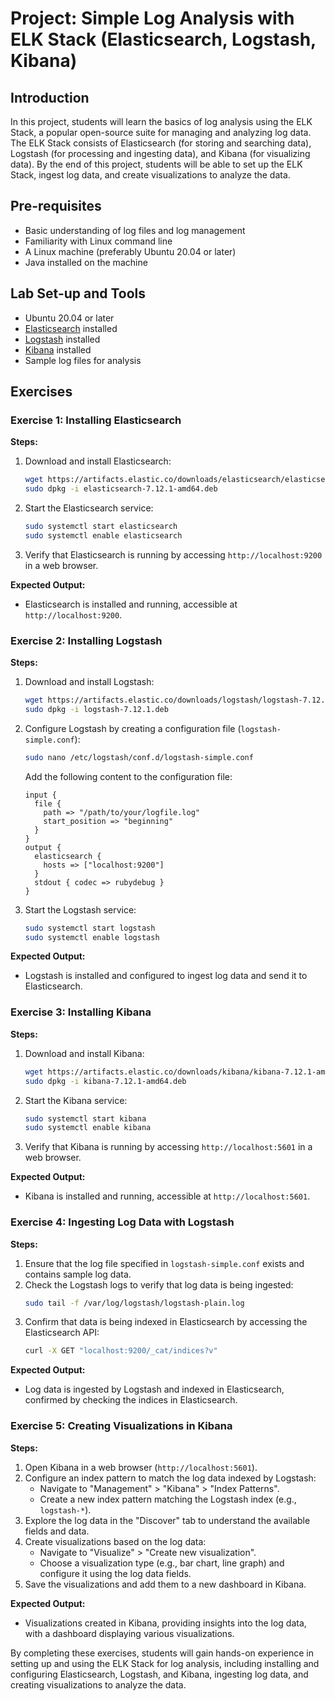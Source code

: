 # Project: Simple Log Analysis with ELK Stack (Elasticsearch, Logstash, Kibana)

## Introduction
In this project, students will learn the basics of log analysis using the ELK Stack, a popular open-source suite for managing and analyzing log data. The ELK Stack consists of Elasticsearch (for storing and searching data), Logstash (for processing and ingesting data), and Kibana (for visualizing data). By the end of this project, students will be able to set up the ELK Stack, ingest log data, and create visualizations to analyze the data.

## Pre-requisites
- Basic understanding of log files and log management
- Familiarity with Linux command line
- A Linux machine (preferably Ubuntu 20.04 or later)
- Java installed on the machine

## Lab Set-up and Tools
- Ubuntu 20.04 or later
- [Elasticsearch](https://www.elastic.co/downloads/elasticsearch) installed
- [Logstash](https://www.elastic.co/downloads/logstash) installed
- [Kibana](https://www.elastic.co/downloads/kibana) installed
- Sample log files for analysis

## Exercises

### Exercise 1: Installing Elasticsearch

**Steps:**

1. Download and install Elasticsearch:
    ```bash
    wget https://artifacts.elastic.co/downloads/elasticsearch/elasticsearch-7.12.1-amd64.deb
    sudo dpkg -i elasticsearch-7.12.1-amd64.deb
    ```
2. Start the Elasticsearch service:
    ```bash
    sudo systemctl start elasticsearch
    sudo systemctl enable elasticsearch
    ```
3. Verify that Elasticsearch is running by accessing `http://localhost:9200` in a web browser.

**Expected Output:**
- Elasticsearch is installed and running, accessible at `http://localhost:9200`.

### Exercise 2: Installing Logstash

**Steps:**

1. Download and install Logstash:
    ```bash
    wget https://artifacts.elastic.co/downloads/logstash/logstash-7.12.1.deb
    sudo dpkg -i logstash-7.12.1.deb
    ```
2. Configure Logstash by creating a configuration file (`logstash-simple.conf`):
    ```bash
    sudo nano /etc/logstash/conf.d/logstash-simple.conf
    ```
    Add the following content to the configuration file:
    ```plaintext
    input {
      file {
        path => "/path/to/your/logfile.log"
        start_position => "beginning"
      }
    }
    output {
      elasticsearch {
        hosts => ["localhost:9200"]
      }
      stdout { codec => rubydebug }
    }
    ```
3. Start the Logstash service:
    ```bash
    sudo systemctl start logstash
    sudo systemctl enable logstash
    ```

**Expected Output:**
- Logstash is installed and configured to ingest log data and send it to Elasticsearch.

### Exercise 3: Installing Kibana

**Steps:**

1. Download and install Kibana:
    ```bash
    wget https://artifacts.elastic.co/downloads/kibana/kibana-7.12.1-amd64.deb
    sudo dpkg -i kibana-7.12.1-amd64.deb
    ```
2. Start the Kibana service:
    ```bash
    sudo systemctl start kibana
    sudo systemctl enable kibana
    ```
3. Verify that Kibana is running by accessing `http://localhost:5601` in a web browser.

**Expected Output:**
- Kibana is installed and running, accessible at `http://localhost:5601`.

### Exercise 4: Ingesting Log Data with Logstash

**Steps:**

1. Ensure that the log file specified in `logstash-simple.conf` exists and contains sample log data.
2. Check the Logstash logs to verify that log data is being ingested:
    ```bash
    sudo tail -f /var/log/logstash/logstash-plain.log
    ```
3. Confirm that data is being indexed in Elasticsearch by accessing the Elasticsearch API:
    ```bash
    curl -X GET "localhost:9200/_cat/indices?v"
    ```

**Expected Output:**
- Log data is ingested by Logstash and indexed in Elasticsearch, confirmed by checking the indices in Elasticsearch.

### Exercise 5: Creating Visualizations in Kibana

**Steps:**

1. Open Kibana in a web browser (`http://localhost:5601`).
2. Configure an index pattern to match the log data indexed by Logstash:
    - Navigate to "Management" > "Kibana" > "Index Patterns".
    - Create a new index pattern matching the Logstash index (e.g., `logstash-*`).
3. Explore the log data in the "Discover" tab to understand the available fields and data.
4. Create visualizations based on the log data:
    - Navigate to "Visualize" > "Create new visualization".
    - Choose a visualization type (e.g., bar chart, line graph) and configure it using the log data fields.
5. Save the visualizations and add them to a new dashboard in Kibana.

**Expected Output:**
- Visualizations created in Kibana, providing insights into the log data, with a dashboard displaying various visualizations.

By completing these exercises, students will gain hands-on experience in setting up and using the ELK Stack for log analysis, including installing and configuring Elasticsearch, Logstash, and Kibana, ingesting log data, and creating visualizations to analyze the data.
